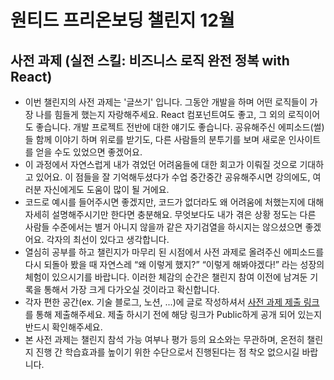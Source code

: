 # 원티드 프리온보딩 챌린지 12월

## 사전 과제 (실전 스킬: 비즈니스 로직 완전 정복 with React)

- 이번 챌린지의 사전 과제는 '글쓰기' 입니다. 그동안 개발을 하며 어떤 로직들이 가장 나를 힘들게 했는지 자랑해주세요. React 컴포넌트여도 좋고, 그 외의 로직이어도 좋습니다. 개발 프로젝트 전반에 대한 얘기도 좋습니다. 공유해주신 에피소드(썰)들 함께 이야기 하며 위로를 받기도, 다른 사람들의 분투기를 보며 새로운 인사이트를 얻을 수도 있었으면 좋겠어요.
- 이 과정에서 자연스럽게 내가 겪었던 어려움들에 대한 회고가 이뤄질 것으로 기대하고 있어요. 이 점들을 잘 기억해두셨다가 수업 중간중간 공유해주시면 강의에도, 여러분 자신에게도 도움이 많이 될 거에요.
- 코드로 예시를 들어주시면 좋겠지만, 코드가 없더라도 왜 어려움에 처했는지에 대해 자세히 설명해주시기만 한다면 충분해요. 무엇보다도 내가 겪은 상황 정도는 다른 사람들 수준에서는 별거 아니지 않을까 같은 자기검열을 하시지는 않으셨으면 좋겠어요. 각자의 최선이 있다고 생각합니다.
- 열심히 공부를 하고 챌린지가 마무리 된 시점에서 사전 과제로 올려주신 에피소드를 다시 되돌아 봤을 때 자연스레 “왜 이렇게 했지?” “이렇게 해봐야겠다!” 라는 성장의 체험이 있으시기를 바랍니다. 이러한 체감의 순간은 챌린지 참여 이전에 남겨둔 기록을 통해서 가장 크게 다가오실 것이라고 확신합니다.
- 각자 편한 공간(ex. 기술 블로그, 노션, ...)에 글로 작성하셔서 [사전 과제 제출 링크](https://github.com/starkoora/wanted-pre-onboarding-challenge-fe-components/issues/1)를 통해 제출해주세요. 제출 하시기 전에 해당 링크가 Public하게 공개 되어 있는지 반드시 확인해주세요.
- 본 사전 과제는 챌린지 참석 가능 여부나 평가 등의 요소와는 무관하며, 온전히 챌린지 진행 간 학습효과를 높이기 위한 수단으로서 진행된다는 점 착오 없으시길 바랍니다.
